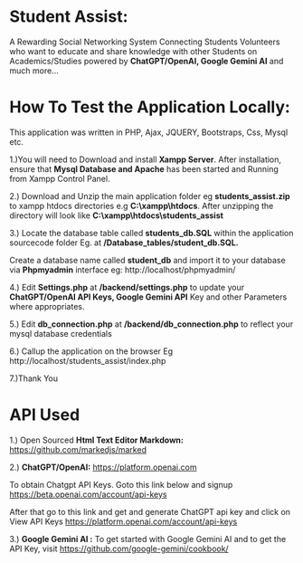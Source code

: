 # Student Assist:

A Rewarding Social Networking System Connecting Students Volunteers who want to educate and share knowledge with other Students on Academics/Studies powered by
 **ChatGPT/OpenAI, Google Gemini AI** and much more...



# How To Test the Application Locally:

This application was written in PHP, Ajax, JQUERY, Bootstraps, Css, Mysql etc.



1.)You will need to Download and  install **Xampp Server**. After installation, ensure that **Mysql Database and  Apache** has been started and Running from 
Xampp Control Panel.

2.) Download and Unzip the main application folder eg **students_assist.zip** to xampp htdocs directories e.g  **C:\xampp\htdocs**.  After unzipping the 
directory will look like  **C:\xampp\htdocs\students_assist**

3.) Locate the database table called **students_db.SQL** within the application sourcecode folder Eg. at **/Database_tables/student_db.SQL.**

 Create a database name called **student_db** and import it to your database via **Phpmyadmin** interface eg:  http://localhost/phpmyadmin/

4.) Edit **Settings.php** at **/backend/settings.php** to update your **ChatGPT/OpenAI API Keys, Google Gemini API** Key and other Parameters where appropriates.

5.) Edit **db_connection.php** at **/backend/db_connection.php** to reflect your mysql database credentials

6.) Callup the application on the browser Eg http://localhost/students_assist/index.php

7.)Thank You





# API Used

1.) Open Sourced **Html Text Editor Markdown:** https://github.com/markedjs/marked

2.) **ChatGPT/OpenAI:** https://platform.openai.com

To obtain Chatgpt API Keys. Goto this link below and signup https://beta.openai.com/account/api-keys

After that go to this link and get and generate ChatGPT api key and click on View API Keys https://platform.openai.com/account/api-keys

3.) **Google Gemini AI :**
To get started with Google Gemini AI and to get the API Key, visit https://github.com/google-gemini/cookbook/
